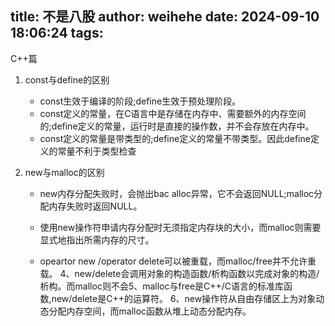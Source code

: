 title: 不是八股
author: weihehe
date: 2024-09-10 18:06:24
tags:
---
C++篇
<!--more-->

1. const与define的区别
	- const生效于编译的阶段;define生效于预处理阶段。
	- const定义的常量，在C语言中是存储在内存中、需要额外的内存空间的;define定义的常量，运行时是直接的操作数，并不会存放在内存中。
	- const定义的常量是带类型的;define定义的常量不带类型。因此define定义的常量不利于类型检查
    
    
2. new与malloc的区别

	- new内存分配失败时，会抛出bac alloc异常，它不会返回NULL;malloc分配内存失败时返回NULL。
    
	- 使用new操作符申请内存分配时无须指定内存块的大小，而malloc则需要显式地指出所需内存的尺寸。
    
	- opeartor new /operator delete可以被重载，而malloc/free并不允许重载。
4、new/delete会调用对象的构造函数/析构函数以完成对象的构造/析构。而malloc则不会5、malloc与free是C++/C语言的标准库函数,new/delete是C++的运算符。
6、new操作符从自由存储区上为对象动态分配内存空间，而malloc函数从堆上动态分配内存。